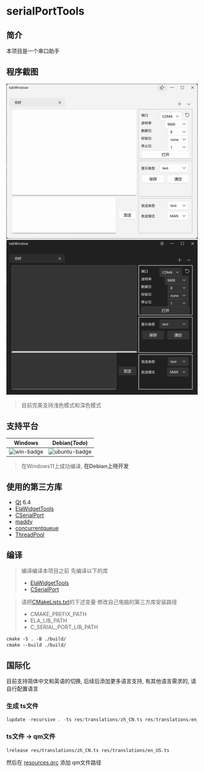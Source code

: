 # serialPortTools

## 简介

本项目是一个串口助手

## 程序截图

![img.png](doc/light.png)
![img.png](doc/dark.png)
> 目前完美支持浅色模式和深色模式

## 支持平台

| Windows      | Debian(***Todo***) |
|--------------|--------------------|
| ![win-badge] | ![ubuntu-badge]    |

> 在Windows11上成功编译, **在Debian上待开发**

[win-badge]: https://img.shields.io/badge/Windows-Passing-61C263

[ubuntu-badge]: https://img.shields.io/debian/v/apt

## 使用的第三方库
- [Qt](https://github.com/qt) 6.4
- [ElaWidgetTools](https://github.com/Liniyous/ElaWidgetTools)
- [CSerialPort](https://github.com/itas109/CSerialPort)
- [maddy](https://github.com/progsource/maddy)
- [concurrentqueue](https://github.com/cameron314/concurrentqueue)
- [ThreadPool](https://github.com/progschj/ThreadPool)

## 编译
> 编译编译本项目之前 先编译以下的库
> - [ElaWidgetTools](https://github.com/Liniyous/ElaWidgetTools)
> - [CSerialPort](https://github.com/itas109/CSerialPort)

> 请把[CMakeLists.txt](CMakeLists.txt)的下述变量 修改自己电脑的第三方库安装路径 
> - CMAKE_PREFIX_PATH 
> - ELA_LIB_PATH
> - C_SERIAL_PORT_LIB_PATH

```shell
cmake -S . -B ./build/
cmake --build ./build/
```

## 国际化
目前支持简体中文和英语的切换, 后续后添加更多语言支持, 有其他语言需求的, 请自行配置语言

### 生成 ts文件
```powershell
lupdate -recursive . -ts res/translations/zh_CN.ts res/translations/en_US.ts
```

### ts文件 -> qm文件

```
lrelease res/translations/zh_CN.ts res/translations/en_US.ts
```

然后在 [resources.qrc](resources.qrc) 添加 qm文件路径

